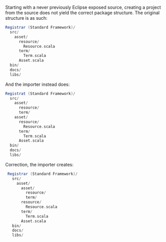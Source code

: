 Starting with a never previously Eclipse exposed source, creating a project from the source does not yield the correct package structure.
The original structure is as such:
```scala
Registrar (Standard Framework)/
  src/
    asset/
      resource/
        Resource.scala
      term/
        Term.scala
      Asset.scala
  bin/
  docs/
  libs/
```

And the importer instead does:
```scala
Registrat (Standard Framework)/
  src/
    asset/
      resource/
      term/
    asset/
      resource/
        Resource.scala
      term/
        Term.scala
      Asset.scala
  bin/
  docs/
  libs/
```
Correction, the importer creates:
```scala
 Registrar (Standard Framework)/
   src/
     asset/
       asset/
         resource/
         term/
       resource/
         Resource.scala
       term/
         Term.scala
       Asset.scala
   bin/
   docs/
   libs/
```
